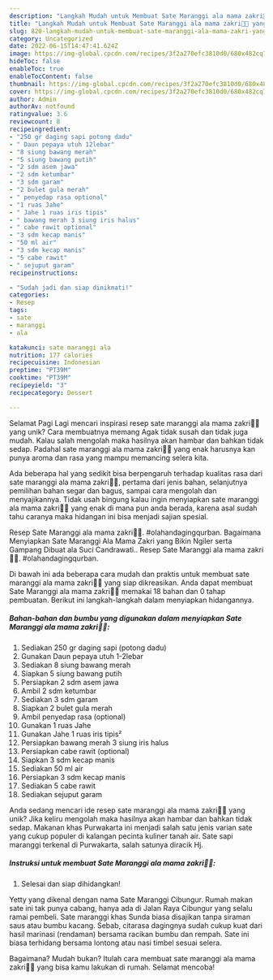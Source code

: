 ```yaml
---
description: "Langkah Mudah untuk Membuat Sate Maranggi ala mama zakri👩‍🍳 yang Enak, Lezat"
title: "Langkah Mudah untuk Membuat Sate Maranggi ala mama zakri👩‍🍳 yang Enak, Lezat"
slug: 820-langkah-mudah-untuk-membuat-sate-maranggi-ala-mama-zakri-yang-enak-lezat
category: Uncategorized
date: 2022-06-15T14:47:41.624Z
image: https://img-global.cpcdn.com/recipes/3f2a270efc3810d0/680x482cq70/sate-maranggi-ala-mama-zakri-foto-resep-utama.jpg
hideToc: false
enableToc: true
enableTocContent: false
thumbnail: https://img-global.cpcdn.com/recipes/3f2a270efc3810d0/680x482cq70/sate-maranggi-ala-mama-zakri-foto-resep-utama.jpg
cover: https://img-global.cpcdn.com/recipes/3f2a270efc3810d0/680x482cq70/sate-maranggi-ala-mama-zakri-foto-resep-utama.jpg
author: Admin
authorAv: notfound
ratingvalue: 3.6
reviewcount: 8
recipeingredient:
- "250 gr daging sapi potong dadu"
- " Daun pepaya utuh 12lebar"
- "8 siung bawang merah"
- "5 siung bawang putih"
- "2 sdm asem jawa"
- "2 sdm ketumbar"
- "3 sdm garam"
- "2 bulet gula merah"
- " penyedap rasa optional"
- "1 ruas Jahe"
- " Jahe 1 ruas iris tipis"
- " bawang merah 3 siung iris halus"
- " cabe rawit optional"
- "3 sdm kecap manis"
- "50 ml air"
- "3 sdm kecap manis"
- "5 cabe rawit"
- " sejuput garam"
recipeinstructions:

- "Sudah jadi dan siap dinikmati!"
categories:
- Resep
tags:
- sate
- maranggi
- ala

katakunci: sate maranggi ala 
nutrition: 177 calories
recipecuisine: Indonesian
preptime: "PT39M"
cooktime: "PT39M"
recipeyield: "3"
recipecategory: Dessert

---
```



Selamat Pagi Lagi mencari inspirasi resep sate maranggi ala mama zakri👩‍🍳 yang unik? Cara membuatnya memang Agak tidak susah dan tidak juga mudah. Kalau salah mengolah maka hasilnya akan hambar dan bahkan tidak sedap. Padahal sate maranggi ala mama zakri👩‍🍳 yang enak harusnya kan punya aroma dan rasa yang mampu memancing selera kita.


Ada beberapa hal yang sedikit bisa berpengaruh terhadap kualitas rasa dari sate maranggi ala mama zakri👩‍🍳, pertama dari jenis bahan, selanjutnya pemilihan bahan segar dan bagus, sampai cara mengolah dan menyajikannya. Tidak usah bingung kalau ingin menyiapkan sate maranggi ala mama zakri👩‍🍳 yang enak di mana pun anda berada, karena asal sudah tahu caranya maka hidangan ini bisa menjadi sajian spesial.

Resep Sate Maranggi ala mama zakri👩‍🍳. #olahandagingqurban. Bagaimana Menyiapkan Sate Maranggi Ala Mama Zakri yang Bikin Ngiler serta Gampang Dibuat ala Suci Candrawati.. Resep Sate Maranggi ala mama zakri👩‍🍳. #olahandagingqurban.


Di bawah ini ada beberapa cara mudah dan praktis untuk membuat sate maranggi ala mama zakri👩‍🍳 yang siap dikreasikan. Anda dapat membuat Sate Maranggi ala mama zakri👩‍🍳 memakai 18 bahan dan 0 tahap pembuatan. Berikut ini langkah-langkah dalam menyiapkan hidangannya.

<!--inarticleads1-->

##### Bahan-bahan dan bumbu yang digunakan dalam menyiapkan Sate Maranggi ala mama zakri👩‍🍳:

1. Sediakan 250 gr daging sapi (potong dadu)
1. Gunakan  Daun pepaya utuh 1-2lebar
1. Sediakan 8 siung bawang merah
1. Siapkan 5 siung bawang putih
1. Persiapkan 2 sdm asem jawa
1. Ambil 2 sdm ketumbar
1. Sediakan 3 sdm garam
1. Siapkan 2 bulet gula merah
1. Ambil  penyedap rasa (optional)
1. Gunakan 1 ruas Jahe
1. Gunakan  Jahe 1 ruas iris tipis²
1. Persiapkan  bawang merah 3 siung iris halus
1. Persiapkan  cabe rawit (optional)
1. Siapkan 3 sdm kecap manis
1. Sediakan 50 ml air
1. Persiapkan 3 sdm kecap manis
1. Sediakan 5 cabe rawit
1. Sediakan  sejuput garam


Anda sedang mencari ide resep sate maranggi ala mama zakri👩‍🍳 yang unik? Jika keliru mengolah maka hasilnya akan hambar dan bahkan tidak sedap. Makanan khas Purwakarta ini menjadi salah satu jenis varian sate yang cukup populer di kalangan pecinta kuliner tanah air. Sate sapi maranggi terkenal di Purwakarta, salah satunya diracik Hj. 

<!--inarticleads2-->

##### Instruksi untuk membuat Sate Maranggi ala mama zakri👩‍🍳:


1. Selesai dan siap dihidangkan!

Yetty yang dikenal dengan nama Sate Maranggi Cibungur. Rumah makan sate ini tak punya cabang, hanya ada di Jalan Raya Cibungur yang selalu ramai pembeli. Sate maranggi khas Sunda biasa disajikan tanpa siraman saus atau bumbu kacang. Sebab, citarasa dagingnya sudah cukup kuat dari hasil marinasi (rendaman) bersama racikan bumbu dan rempah. Sate ini biasa terhidang bersama lontong atau nasi timbel sesuai selera. 

Bagaimana? Mudah bukan? Itulah cara membuat sate maranggi ala mama zakri👩‍🍳 yang bisa kamu lakukan di rumah. Selamat mencoba!
